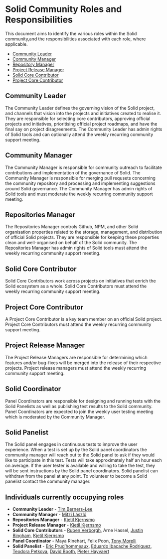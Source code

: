 # Solid Community Roles and Responsibilities  
This document aims to identify the various roles within the Solid community,and the responsibilities associated with each role, where applicable.

- [Community Leader](#community-leader)
- [Community Manager](#community-manager)
- [Repository Manager](#repository-manager)
- [Project Release Manager](#project-release-manager)
- [Solid Core Contributor](#solid-core-contributor)
- [Project Core Contributor](#project-core-contributor)

## Community Leader
The Community Leader defines the governing vision of the Solid project, and channels that vision into the projects and initiatives created to realise it. They are responsible for selecting core contributors, approving official projects and initiatives, prioritising official project roadmaps, and have the final say on project disagreements. The Community Leader has admin rights of Solid tools and can optionally attend the weekly recurring community support meeting.

## Community Manager
The Community Manager is responsible for community outreach to facilitate contributions and implementation of the governance of Solid. The Community Manager is responsible for merging pull requsets concerning the community repository and processing and implementing suggestions around Solid governance. The Community Manager has admin rights of Solid tools and must moderate the weekly recurring community support meeting. 

## Repositories Manager
The Repositories Manager controls Github, NPM, and other Solid organisation properties related to the storage, management, and distribution of official Solid projects. They are responsible for keeping these properties clean and well-organised on behalf of the Solid community. The Repositories Manager has admin rights of Solid tools must attend the weekly recurring community support meeting.

## Solid Core Contributor
Solid Core Contributors work across projects on initiatives that enrich the Solid ecosystem as a whole. Solid Core Contributors must attend the weekly recurring community support meeting.

## Project Core Contributor
A Project Core Contributor is a key team member on an official Solid project. Project Core Contributors must attend the weekly recurring community support meeting.

## Project Release Manager
The Project Release Managers are responsible for determining which features and/or bug-fixes will be merged into the release of their respective projects. Project release managers must attend the weekly recurring community support meeting.

## Solid Coordinator
Panel Coordinators are responsible for designing and running tests with the Solid Panelists as well as publishing test results to the Solid community. Panel Coordinators are expected to join the weekly user testing meeting which is moderated by the Community Manager.

## Solid Panelist
The Solid panel engages in continuous tests to improve the user experience. When a test is set up by the Solid panel coordinators the community manager will reach out to the Solid panel to ask if they would like to participate in this test. Tests will take approximately half an hour each on average. If the user tester is available and willing to take the test, they will be sent instructions by the Solid panel coordinators. Solid panelist can withdraw from the panel at any point. To volunteer to become a Solid panelist contact the community manager.

## Individuals currently occupying roles
* **Community Leader** - [Tim Berners-Lee](https://github.com/timbl)
* **Community Manager** - [Mitzi László](https://github.com/Mitzi-Laszlo)
* **Repositories Manager** - [Kjetil Kjernsmo](https://github.com/kjetilk)
* **Project Release Manager** - [Kjetil Kjernsmo](https://github.com/kjetilk)
* **Solid Core Contributors** - [Ruben Verborgh](https://github.com/RubenVerborgh), Arne Hassel, [Justin Bingham](https://github.com/justinwb), [Kjetil Kjernsmo](https://github.com/kjetilk)
* **Panel Coordinator** - Maya Rinehart, Felix Poon, [Tony Morelli](https://github.com/tony-morelli)
* **Solid Panelist** - [Eric Prud’hommeaux](https://github.com/ericprud), [Eduardo Ibacache Rodriguez](https://github.com/eduardoinnorway), [Teodora Petkova](https://github.com/TheodoraPetkova), [David Booth](https://github.com/dbooth-boston), [Pieter Hayvaert](https://github.com/pheyvaer)
